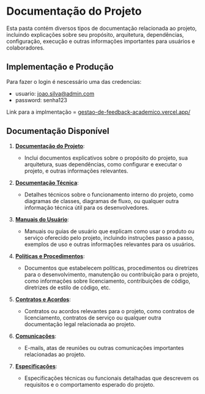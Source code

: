 # Documentação do Projeto

Esta pasta contém diversos tipos de documentação relacionada ao projeto, incluindo explicações sobre seu propósito, arquitetura, dependências, configuração, execução e outras informações importantes para usuários e colaboradores.

## Implementação e Produção

Para fazer o login é nescessário uma das credencias:
- usuario: joao.silva@admin.com
- password: senha123

Link para a implmentação = [gestao-de-feedback-academico.vercel.app/](gestao-de-feedback-academico.vercel.app/)

## Documentação Disponível

1. [**Documentação do Projeto**](#documentação-do-projeto): 
   - Inclui documentos explicativos sobre o propósito do projeto, sua arquitetura, suas dependências, como configurar e executar o projeto, e outras informações relevantes.

2. [**Documentação Técnica**](https://github.com/Framks/gestao-de-feedback-academico/blob/docs/docs/diagramas/README.md):
   - Detalhes técnicos sobre o funcionamento interno do projeto, como diagramas de classes, diagramas de fluxo, ou qualquer outra informação técnica útil para os desenvolvedores.

3. [**Manuais do Usuário**](#documentação-do-projeto):
   - Manuais ou guias de usuário que explicam como usar o produto ou serviço oferecido pelo projeto, incluindo instruções passo a passo, exemplos de uso e outras informações relevantes para os usuários.

4. [**Políticas e Procedimentos**](#documentação-do-projeto):
   - Documentos que estabelecem políticas, procedimentos ou diretrizes para o desenvolvimento, manutenção ou contribuição para o projeto, como informações sobre licenciamento, contribuições de código, diretrizes de estilo de código, etc.

5. [**Contratos e Acordos**](#documentação-do-projeto):
   - Contratos ou acordos relevantes para o projeto, como contratos de licenciamento, contratos de serviço ou qualquer outra documentação legal relacionada ao projeto.

6. [**Comunicações**](https://github.com/Framks/gestao-de-feedback-academico/blob/docs/docs/Comunicacao.md):
   - E-mails, atas de reuniões ou outras comunicações importantes relacionadas ao projeto.

7. [**Especificações**](https://github.com/Framks/gestao-de-feedback-academico/blob/docs/docs/Especificacoes.md):
   - Especificações técnicas ou funcionais detalhadas que descrevem os requisitos e o comportamento esperado do projeto.

